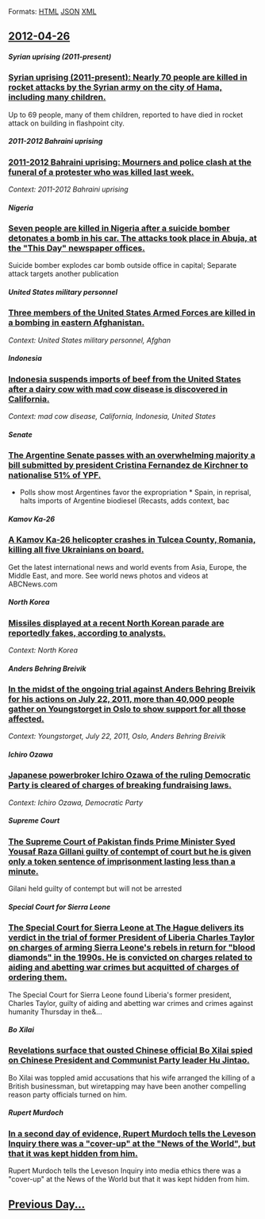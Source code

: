 
Formats: [HTML](2012/04/26/index.html)  [JSON](2012/04/26/index.json)  [XML](2012/04/26/index.xml)  

## [2012-04-26](/news/2012/04/26/index.md)

##### Syrian uprising (2011-present)
### [Syrian uprising (2011-present): Nearly 70 people are killed in rocket attacks by the Syrian army on the city of Hama, including many children. ](/news/2012/04/26/syrian-uprising-2011apresent-nearly-70-people-are-killed-in-rocket-attacks-by-the-syrian-army-on-the-city-of-hama-including-many-child.md)
Up to 69 people, many of them children, reported to have died in rocket attack on building in flashpoint city.

##### 2011-2012 Bahraini uprising
### [2011-2012 Bahraini uprising: Mourners and police clash at the funeral of a protester who was killed last week. ](/news/2012/04/26/2011a2012-bahraini-uprising-mourners-and-police-clash-at-the-funeral-of-a-protester-who-was-killed-last-week.md)
_Context: 2011-2012 Bahraini uprising_

##### Nigeria
### [Seven people are killed in Nigeria after a suicide bomber detonates a bomb in his car. The attacks took place in Abuja, at the "This Day" newspaper offices. ](/news/2012/04/26/seven-people-are-killed-in-nigeria-after-a-suicide-bomber-detonates-a-bomb-in-his-car-the-attacks-took-place-in-abuja-at-the-this-day-ne.md)
Suicide bomber explodes car bomb outside office in capital; Separate attack targets another publication

##### United States military personnel
### [Three members of the United States Armed Forces are killed in a bombing in eastern Afghanistan. ](/news/2012/04/26/three-members-of-the-united-states-armed-forces-are-killed-in-a-bombing-in-eastern-afghanistan.md)
_Context: United States military personnel, Afghan_

##### Indonesia
### [Indonesia suspends imports of beef from the United States after a dairy cow with mad cow disease is discovered in California. ](/news/2012/04/26/indonesia-suspends-imports-of-beef-from-the-united-states-after-a-dairy-cow-with-mad-cow-disease-is-discovered-in-california.md)
_Context: mad cow disease, California, Indonesia, United States_

##### Senate
### [The Argentine Senate passes with an overwhelming majority a bill submitted by president Cristina Fernandez de Kirchner to nationalise 51% of YPF. ](/news/2012/04/26/the-argentine-senate-passes-with-an-overwhelming-majority-a-bill-submitted-by-president-cristina-ferna-ndez-de-kirchner-to-nationalise-51-o.md)
* Polls show most Argentines favor the expropriation * Spain, in reprisal, halts imports of Argentine biodiesel (Recasts, adds context, bac

##### Kamov Ka-26
### [A Kamov Ka-26 helicopter crashes in Tulcea County, Romania, killing all five Ukrainians on board. ](/news/2012/04/26/a-kamov-ka-26-helicopter-crashes-in-tulcea-county-romania-killing-all-five-ukrainians-on-board.md)
Get the latest international news and world events from Asia, Europe, the Middle East, and more. See world news photos and videos at ABCNews.com

##### North Korea
### [Missiles displayed at a recent North Korean parade are reportedly fakes, according to analysts. ](/news/2012/04/26/missiles-displayed-at-a-recent-north-korean-parade-are-reportedly-fakes-according-to-analysts.md)
_Context: North Korea_

##### Anders Behring Breivik
### [In the midst of the ongoing trial against Anders Behring Breivik for his actions on July 22, 2011, more than 40,000 people gather on Youngstorget in Oslo to show support for all those affected. ](/news/2012/04/26/in-the-midst-of-the-ongoing-trial-against-anders-behring-breivik-for-his-actions-on-july-22-2011-more-than-40-000-people-gather-on-youngst.md)
_Context: Youngstorget, July 22, 2011, Oslo, Anders Behring Breivik_

##### Ichiro Ozawa
### [Japanese powerbroker Ichiro Ozawa of the ruling Democratic Party is cleared of charges of breaking fundraising laws. ](/news/2012/04/26/japanese-powerbroker-ichira-ozawa-of-the-ruling-democratic-party-is-cleared-of-charges-of-breaking-fundraising-laws.md)
_Context: Ichiro Ozawa, Democratic Party_

##### Supreme Court
### [The Supreme Court of Pakistan finds Prime Minister Syed Yousaf Raza Gillani guilty of contempt of court but he is given only a token sentence of imprisonment lasting less than a minute. ](/news/2012/04/26/the-supreme-court-of-pakistan-finds-prime-minister-syed-yousaf-raza-gillani-guilty-of-contempt-of-court-but-he-is-given-only-a-token-sentenc.md)
Gilani held guilty of contempt but will not be arrested

##### Special Court for Sierra Leone
### [The Special Court for Sierra Leone at The Hague delivers its verdict in the trial of former President of Liberia Charles Taylor on charges of arming Sierra Leone's rebels in return for "blood diamonds" in the 1990s. He is convicted on charges related to aiding and abetting war crimes but acquitted of charges of ordering them. ](/news/2012/04/26/the-special-court-for-sierra-leone-at-the-hague-delivers-its-verdict-in-the-trial-of-former-president-of-liberia-charles-taylor-on-charges-o.md)
The&#x20;Special&#x20;Court&#x20;for&#x20;Sierra&#x20;Leone&#x20;found&#x20;Liberia&#x27;s&#x20;former&#x20;president,&#x20;Charles&#x20;Taylor,&#x20;guilty&#x20;of&#x20;aiding&#x20;and&#x20;abetting&#x20;war&#x20;crimes&#x20;and&#x20;crimes&#x20;against&#x20;humanity&#x20;Thursday&#x20;in&#x20;the&...

##### Bo Xilai
### [Revelations surface that ousted Chinese official Bo Xilai spied on Chinese President and Communist Party leader Hu Jintao. ](/news/2012/04/26/revelations-surface-that-ousted-chinese-official-bo-xilai-spied-on-chinese-president-and-communist-party-leader-hu-jintao.md)
Bo Xilai was toppled amid accusations that his wife arranged the killing of a British businessman, but wiretapping may have been another compelling reason party officials turned on him.

##### Rupert Murdoch
### [In a second day of evidence, Rupert Murdoch tells the Leveson Inquiry there was a "cover-up" at the "News of the World", but that it was kept hidden from him. ](/news/2012/04/26/in-a-second-day-of-evidence-rupert-murdoch-tells-the-leveson-inquiry-there-was-a-cover-up-at-the-news-of-the-world-but-that-it-was-kep.md)
Rupert Murdoch tells the Leveson Inquiry into media ethics there was a &quot;cover-up&quot; at the News of the World but that it was kept hidden from him.

## [Previous Day...](/news/2012/04/25/index.md)

